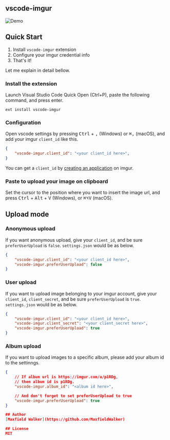 ## vscode-imgur

![Demo](http://i.imgur.com/jPm7V6t.gif)


## Quick Start

1. Install `vscode-imgur` extension
1. Configure your imgur credential info
1. That's it!

Let me explain in detail bellow.

### Install the extension
Launch Visual Studio Code Quick Open (Ctrl+P), paste the following command, and press enter.

```
ext install vscode-imgur
```

### Configuration
Open vscode settings by pressing <kbd>Ctrl</kbd> + <kbd>,</kbd> (Windows) or <kbd>⌘,</kbd> (macOS),
and add your imgur `client_id` like this. 

```json
{
    "vscode-imgur.client_id": "<your client_id here>",
}
```

You can get a `client_id` by [creating an application](https://api.imgur.com/oauth2/addclient) on imgur.

### Paste to upload your image on clipboard
Set the cursor to the position where you want to insert the image url, and press
<kbd>Ctrl</kbd> + <kbd>Alt</kbd> + <kbd>V</kbd> (Windows), or <kbd>⌘⌥V</kbd> (macOS).


## Upload mode

### Anonymous upload
If you want anonymous upload, give your `client_id`, and be sure `preferUserUpload` is `false`.
`settings.json` would be as below.

```json
{
    "vscode-imgur.client_id": "<your client_id here>",
    "vscode-imgur.preferUserUpload": false
}
```

### User upload
If you want to upload image belonging to your imgur account, 
give your `client_id`, `client_secret`, and be sure `preferUserUpload` is `true`.
`settings.json` would be as below.

```json
{
    "vscode-imgur.client_id": "<your client_id here>",
    "vscode-imgur.client_secret": "<your client_secret here>",
    "vscode-imgur.preferUserUpload": true
}
```

### Album upload

If you want to upload images to a specific album, 
please add your album id to the settinngs.

```json
{
    // If album url is https://imgur.com/a/p1RDg,
    // then album id is p1RDg.
    "vscode-imgur.album_id": "<album id here>",

    // And don't forget to set preferUserUpload to true
    "vscode-imgur.preferUserUpload": true
}

## Author
[Maxfield Walker](https://github.com/MaxfieldWalker)

## License
MIT
